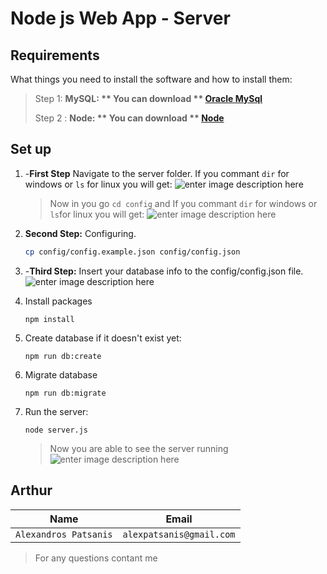 ﻿# Node js Web App - Server

## Requirements

What things you need to install the software and how to install them:

> Step 1: **MySQL: **  You can download  ** [Oracle MySql](https://dev.mysql.com/downloads/mysql/)** 
> 
> Step 2 :  **Node: **  You can download  ** [Node](https://nodejs.org/en/download/)** 
> 

 

## Set up

 1. -**First Step**  Navigate to the server folder. If you commant `dir` for windows or `ls` for linux you will get:
![enter image description here](https://lh3.googleusercontent.com/Dagxin5QKc5q6PVjBnutIHYRnDAF71jTHXiaCWq5LKPIgfk7nmGHfdRCRigZf5Sqnn-SBnZeFEsT)

	>Now in you go `cd config` and If you commant `dir` for windows or `ls`for linux you will get: 
	>![enter image description here](https://lh3.googleusercontent.com/0FOTwLhjXPgtxZgEHCw32tceHI3jKOqgrfgelBRMfq4xYODg0sVdFrdynphojf0FcGjW2DBxjHX_)
 2. **Second Step:**  Configuring. 
	```bash
	cp config/config.example.json config/config.json
	```
 3. -**Third Step:** Insert your database info to the config/config.json file. 	 ![enter image description here](https://lh3.googleusercontent.com/OMkq2-tDHoU2igSx_xjmOnXnPOQNje_vAo4k7GU6afjzr871bWDTGkxbCq-wY8gCkcrpv2EpxBtw)
 4. Install packages

	```
	npm install
	```
 5. Create database if it doesn't exist yet:

	```
	npm run db:create
	```
 6.  Migrate database                                         
		```
		npm run db:migrate
		```
 7.	Run the server:
	 ```
	 node server.js
	 ```
	 > Now you are able to see the server running ![enter image description here](https://lh3.googleusercontent.com/Cd8bcSTsKhzxw0TwogFYjj-5x1zTnVT0M26R8SN2cWSHTmgS-KFl9AOtozdNB0vuHtD6WgGqYKW8)

## Arthur
    
| Name    | Email  |
|--|--|
| `Alexandros Patsanis` | `alexpatsanis@gmail.com` |

> For any questions  contant me 
